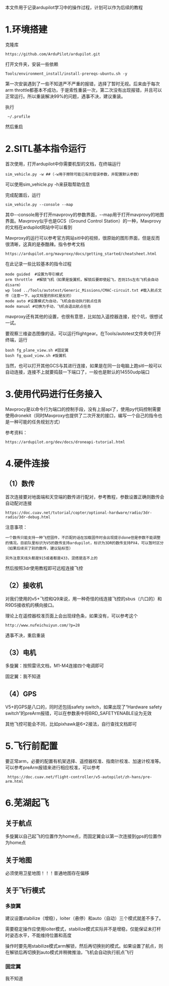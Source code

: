 本文件用于记录ardupilot学习中的操作过程，计划可以作为后续的教程


# 1.环境搭建


克隆库
    
    https://github.com/ArduPilot/ardupilot.git

打开文件夹，安装一些依赖
    
    Tools/environment_install/install-prereqs-ubuntu.sh -y

第一次安装遇到了一些不知道严不严重的报错，选择了暂时无视。后来由于每次arm throttle都基本不成功，于是索性重装一次，第二次没有出现报错，并且可以正常运行。所以重装解决99%的问题，遇事不决，建议重装。

执行

     ~/.profile

然后重启


# 2.SITL基本指令运行


首次使用，打开ardupilot中你需要机型的文档，在终端运行

    sim_vehicle.py -w ##（-w用于擦除可能已有的错误参数，并配置默认参数）
        
可以使用sim_vehicle.py -h来获取帮助信息

完成配置后，运行

    sim_vehicle.py --console --map
    
其中--console用于打开mavprovy的参数界面，--map用于打开mavprovy的地图界面。Mavprovy似乎也是GCS（Ground Control Station）的一种，Mavprovy的文档在ardupilot网站中可以看到

Mavproxy的运行可以参考官方网站sitl中的视频，很原始的图形界面，但是反而很清晰，这真的是泰酷辣。指令参考文档

    https://ardupilot.org/mavproxy/docs/getting_started/cheatsheet.html
 
在此记录一些比较基本的指令过程

    mode guided  #设置为导引模式
    arm throttle  #解锁飞机（如果是旋翼机，解锁后要即使起飞，否则15s左右飞机会自动disarm）
    wp load ../Tools/autotest/Generic_Missions/CMAC-circuit.txt #载入航点文件（注意一下，ap文档里的斜杠是反的）
    mode auto #设置模式为自动，飞机会自动执行航点任务
    mode manual #切换为手动，飞机会退出航点任务

mavproxy还有其他的设置，也很有意思，比如加入遥控器连接，挖个坑，很想试一试。

要观察三维姿态图像的话，可以运行flightgear。在Tools/autotest文件夹中打开终端，运行

    bash fg_plane_view.sh #固定翼
    bash fg_quad_view.sh #旋翼机

当然，也可以打开其他GCS与其进行连接，如果是在同一台电脑上跑sitl一般可以自动连接，连接不上就要捣鼓一下端口了，一般也是默认的14550udp端口


# 3.使用代码进行任务接入

Mavprocy是以命令行为端口的控制手段，没有上层api了，使用py代码控制需要使用dronekit（同时Mavproxy也提供了二次开发的接口，编写一个自己的指令也是一种可能的任务规划方式）

参考资料：

    https://ardupilot.org/dev/docs/droneapi-tutorial.html

# 4.硬件连接

## （1）数传

首次连接要对地面端和天空端的数传进行配对，参考教程，参数设置正确则数传会自动配对连接
     
    https://doc.cuav.net/tutorial/copter/optional-hardware/radio/3dr-radio/3dr-debug.html

注意事项：

    一个数传只能支持一种飞控固件，不匹配的话在加载固件时会出现提示done但是参数不能调整的情况。目前队里标识为V5的数传支持ardupilot，标识为3DR的数传支持PX4，可以暂时区分（如果后续买了别的数传，建议贴标签）
    
    另外注意天线头都是915或者都是433，混搭是连不上的

然后按照3dr使用教程即可远程连接飞控
    
## （2）接收机

对我们使用的v5+飞控和Q9来说，用一种奇怪的线连接飞控的sbus（六口的）和R9DS接收机的横向接口。

理论上在遥控器校准页面上会出现绿色条，如果没有，可以参考这个

    http://www.nufeichuiyun.com/?p=28

遇事不决，重启重装

## （3）电机

多旋翼：按照雷讯文档，M1-M4连接四个电调即可

固定翼：我不知道

## （4）GPS

V5+的GPS是八口的，同时还包括safety switch，如果出现了“Hardware safety switch”的preArm报错，可以在参数表中将BRD_SAFETYENABLE设为无效

其他飞控可能会不同，比如pixhawk是6+2接法，自行查找文档即可

# 5.飞行前配置

要正常arm，必要的配置有机架选择、遥控器校准、指南针校准、加速计校准等。可以参考preArm报错来进行相应校准，可以参考

     https://doc.cuav.net/flight-controller/v5-autopilot/zh-hans/pre-arm.html

# 6.芜湖起飞

## 关于航点

多旋翼以自己起飞的位置作为home点，而固定翼会以第一次连接到gps的位置作为home点

## 关于地图

必须使用卫星地图！！！普通地图存在偏移

## 关于飞行模式

### 多旋翼

建议设置stabilize（增稳），loiter（悬停）和auto（自动）三个模式就差不多了。

需要稳定操作应使用loiter模式，stabilize模式实际并不是增稳，仅能保证未打杆时姿态水平，不能维持位置和高度

操作时要先用stabilize模式arm解锁，然后再切换别的模式。如果设置了航点，则在解锁后再切换到auto模式并稍微推油，飞机会自动执行航点飞行

### 固定翼

我不知道
